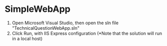 # SimpleWebApp
1. Open Microsoft Visual Studio, then open the sln file "TechnicalQuestionWebApp.sln"
2. Click Run, with IIS Express configuration (*Note that the solution will run in a local host)
